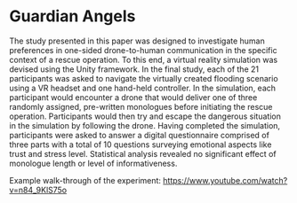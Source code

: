 # Guardian Angels

The study presented in this paper was designed to investigate human preferences in one-sided drone-to-human communication in the specific context of a rescue operation. To this end, a virtual reality simulation was devised using the Unity framework. In the final study, each of the 21 participants was asked to navigate the virtually created flooding scenario using a VR headset and one hand-held controller. In the simulation, each participant would encounter a drone that would deliver one of three randomly assigned, pre-written monologues before initiating the rescue operation. Participants would then try and escape the dangerous situation in the simulation by following the drone. Having completed the simulation, participants were asked to answer a digital questionnaire comprised of three parts with a total of 10 questions surveying emotional aspects like trust and stress level. Statistical analysis revealed no significant effect of monologue length or level of informativeness.

Example walk-through of the experiment:
https://www.youtube.com/watch?v=n84_9KlS75o
